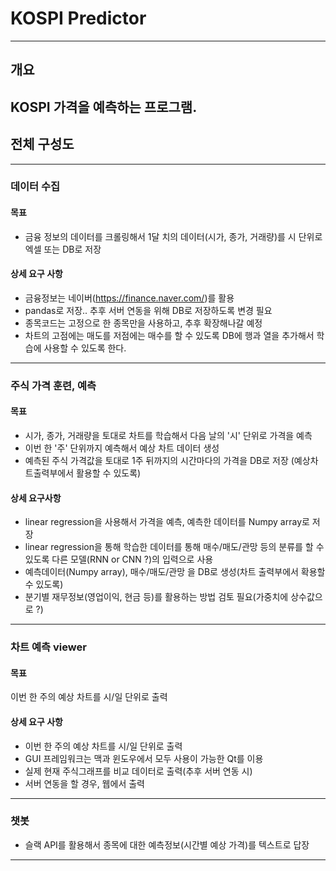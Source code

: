 # KOSPI Predictor
--------------------
## 개요
KOSPI 가격을 예측하는 프로그램.
--------------------
## 전체 구성도
--------------------
 ### 데이터 수집
 #### 목표
  - 금융 정보의 데이터를 크롤링해서 1달 치의 데이터(시가, 종가, 거래량)를  시 단위로 엑셀 또는 DB로 저장
 #### 상세 요구 사항
  - 금융정보는 네이버(https://finance.naver.com/)를 활용
  - pandas로 저장.. 추후 서버 연동을 위해 DB로 저장하도록 변경 필요
  - 종목코드는 고정으로 한 종목만을 사용하고, 추후 확장해나갈 예정
  - 차트의 고점에는 매도를 저점에는 매수를 할 수 있도록 DB에 행과 열을 추가해서 학습에 사용할 수 있도록 한다.
--------------------
 ### 주식 가격 훈련, 예측
 #### 목표
  - 시가, 종가, 거래량을 토대로 차트를 학습해서 다음 날의 '시' 단위로 가격을 예측
  - 이번 한 '주' 단위까지 예측해서 예상 차트 데이터 생성
  - 예측된 주식 가격값을 토대로 1주 뒤까지의 시간마다의 가격을 DB로 저장 (예상차트출력부에서 활용할 수 있도록)
 #### 상세 요구사항
  - linear regression을 사용해서 가격을 예측, 예측한 데이터를 Numpy array로 저장
  - linear regression을 통해 학습한 데이터를 통해 매수/매도/관망 등의 분류를 할 수 있도록 다른 모델(RNN or CNN ?)의 입력으로 사용
  - 예측데이터(Numpy array), 매수/매도/관망 을 DB로 생성(차트 출력부에서 확용할 수 있도록)
  - 분기별 재무정보(영업이익, 현금 등)를 활용하는 방법 검토 필요(가중치에 상수값으로 ?)
--------------------
 ### 차트 예측 viewer
 #### 목표
 이번 한 주의 예상 차트를 시/일 단위로 출력
 #### 상세 요구 사항
 - 이번 한 주의 예상 차트를 시/일 단위로 출력
 - GUI 프레임워크는 맥과 윈도우에서 모두 사용이 가능한 Qt를 이용
 - 실제 현재 주식그래프를 비교 데이터로 출력(추후 서버 연동 시)
 - 서버 연동을 할 경우, 웹에서 출력
--------------------
 ### 챗봇
 - 슬랙 API를 활용해서 종목에 대한 예측정보(시간별 예상 가격)를 텍스트로 답장
--------------------